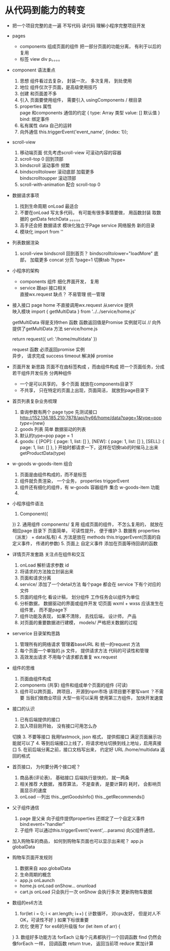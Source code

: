 # 从代码到能力的转变
- 把一个项目完整的走一遍 
  不写代码  读代码 理解小程序完整项目开发

- pages
  - components 
    组成页面的组件 
    把一部分页面的功能分离， 有利于以后的复用
  - 标签  view  div p。。。。 

- component  语法重点
  1. 思想
    组件看过去复杂， 封装一次， 多次复用， 到处使用 
  2. 地位
    组件仅次于页面，是高级使用技巧 
  3. 创建
    和页面差不多 
  4. 引入
    页面要使用组件， 需要引入 usingComponents   / 根目录
  5. properties  属性  
    page  和components 通信的约定    {
      type:   Array  类型
      value: []  默认值
    } 
      <w-tab-control  title="" bind:/>
      bind: 绑定事件 
  6. 私有属性
    data    自己的运转  
  7. 向外通信
    this.triggerEvent('event_name', {index: 1});

- scroll-view
  1. 移动端页面 优先考虑scroll-view 
    可滚动内容的容器
  2. scroll-top   0
    回到顶部
  3. bindscroll
    滚动事件 频繁
  4. bindscrolltolower  滚动底部 加载更多  
    bindscrolltoupper  滚动顶部   
  5. scroll-with-animation 配合 scroll-top 0 

- 数据请求事项
  1. 找到生命周期
    onLoad 最适合
  2. 不要在onLoad 写太多代码， 有可能有很多事情要做， 用函数封装
    取数据的  getData  fetchData  。。。。。
  3. 高手还会把 数据请求 模块化独立于Page 
    service 网络服务 新的目录 
  4. 模块化  import    from ''

- 列表数据渲染
  1. scroll-view 
    bindscroll  回到首页？ 
    bindscrolltolower="loadMore"  底部， 加载更多
    concat 分页   ?page=1
    切换tab ?type=

- 小程序的架构
  - components  组件 
    细化界面开发， 复用
  - service 跟api 接口相关  
    直接wx.request 缺点？ 不易管理
    统一管理

- 接入接口
  page  home 不直接调用wx.request 
  从service 提供  
  映入模块
  import {
    getMultiData
  } from '../../service/home.js'

  getMultiData  得是支持then  函数
  函数返回值是Promise 实例就可以
  // 向外提供了getMultiData 方法   service/home.js 
  <!-- return new Promise(() => {
    // network.js 会提供一个通用的 request 方法给我们

  }) -->
  return request({
    url: '/home/multidata'
  })

  request 函数 必须返回promise 实例  
  异步， 请求完成 success timeout 解决掉 promise 
  
- 页面开发 新思路
  页面不在由标签构成 ，而由组件构成
  把一个页面任务，分成若干组件开发任务
  分两种组件
  - 一个是可以共享的， 多个页面  就放在components目录下
  - 不共享， 只在特定的页面上出现，页面简洁， 就放到page目录下
  
- 首页列表复杂业务梳理
  1. 查询参数有两个
   page
   type
   先测试接口
   http://152.136.185.210:7878/api/hy66/home/data?page=1&type=pop
   $type=${new}
  2. goods 列表 简单
    数据驱动的列表
  3. 默认的type=pop  page = 1
  4. goods: {
      [POP]: { page: 1, list: [] },
      [NEW]: { page: 1, list: [] },
      [SELL]: { page: 1, list: [] },
    }
    开始时都请求一下，这样在切换tab的时候马上出来
    getProductData(type)

- w-goods w-goods-item 组合
  1. 页面是由组件构成的，而不是标签
  2. 组件就负责渲染， 一个业务， properties triggerEvent
  3. 组件还有细化的组件，有
    w-goods 容器组件  集合
    w-goods-item 功能
  4. 

      
- 小程序组件语法
  1. Component({

  })
  2. 通用组件 components/  复用
    组成页面的组件， 不怎么复用的， 就放在相应page 目录下
    页面简单， 可读性提升， 便于维护 
  3. 数据有  properties（派发） + data(私有) 
  4. 方法是放在 methods 
    this.triggerEvent(页面的自定义事件， 传递的参数)
  5. 页面上  <demo data={}  bind:event="">
    自定义事件 添加在页面等待回调的函数

- 详情页开发套路
  关注点在组件和交互
  1. onLoad 解析请求参数 id
  2. 将请求的方法独立封装出来
  3. 页面和请求分离
  4. service/
    添加了一个detail方法
    每个page 都会在 service 下有个对应的文件
  5. 页面的组件化
    看设计稿， 划分组件
    工作任务会以组件为单位
  6. 分析数据， 数据驱动的界面或组件开发
    切页面 wxml + wxss  应该发生在组件里， 而不是page下
  7. 组件功能及表现， 如果不清除， 去找后端， 设计师， 产品
  8. 对页面的重要数据进行建模， models/
    严格把关数据的过程

- serverice 目录架构思路
  1. 管理所有的网络请求 
    管理着baseURL 和 统一的request 方法
  2. 每个页面一个单独的.js 文件， 提供请求方法
    代码的可读性和管理
  3. 高效发出请求
    不用每个请求都去重复 wx.request

- 组件的思维
  1. 页面由组件构成
  2. components  (共享) 组件和组成单个页面的组件 (可读)
  3. 组件可以跨页面， 跨项目， 开源到npm市场
    该项目要不要写vant ？不需要
    当我们做商业项目 大型一些可以采用
    使用第三方组件， 加快开发速度

- 接口的认识
  1. 已有后端提供的接口
  2. 加入项目刚开始， 没有接口可用怎么办
 

  切换
  3. 不要等接口
    我用fastmock, json 格式， 提供假接口
    满足页面展示功能就可以了
  4. 等到后端接口上线了，将请求地址切换到线上地址，启用真接口
  5. 在前后端分离之前，接口文档写出来，
    约定好
      URL  /home/multidata
      返回的格式

- 首页接口， 为何要分两个接口呢？
  1. 商品表(评论表)， 基础接口
    后端执行是快的， 就一两条
  2. 相关推荐
    大数据， 推荐算法， 不是查表， 是要计算的
    耗时， 会影响页面显示的速度
  3. onLoad  --列出
    this._getGoodsInfo()
    this._getRecommends()

- 父子组件通信
  1. page 是父亲
    向子组件提供properties
    还绑定了一个自定义事件 bind:event="handler"
  2. 子组件
    可以通过this.triggerEvent('event',...params)
    向父组件通信，

- 加入购物车的商品， 如何到购物车页面也可以显示出来呢？
  app.js globalData

- 购物车页面开发规则
  1. 数据来自 app.globalData
  2. 生命周期的概念
    - app.js  onLaunch
    - home.js  onLoad onShow... onunload
    - cart.js
      onLoad  只会执行一次
      onShow  会执行多次 更新购物车数据

- 数组的es6方法
  1. for(let i = 0; i < arr.length; i++) {
    计数循环， 对cpu友好， 但是对人不OK，可读性不好
  }
    如果下标很重要
  2. 优化 使用了 for es6的升级版
    for (let item of arr) {

    }
  3. 数组好多功能方法
    forEach 让每个元素都执行一个回调函数
    find  仍然会像forEach 一样， 回调函数 return true， 返回当前项
    reduce  累加计算
    


